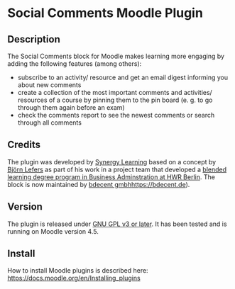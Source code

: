# Social Comments Moodle Plugin

## Description
The Social Comments block for Moodle makes learning more engaging by adding the following features (among others):
* subscribe to an activity/ resource and get an email digest informing you about new comments
* create a collection of the most important comments and activities/ resources of a course by pinning them to the pin board (e. g. to go through them again before an exam)
* check the comments report to see the newest comments or search through all comments

## Credits

The plugin was developed by [Synergy Learning](http://www.synergy-learning.com) based on a concept by [Björn Lefers](http://www.lefers.com) as part of his work in a project team that developed a [blended learning degree program in Business Adminstration at HWR Berlin](http://www.hwr-berlin.de/fachbereich-wirtschaftswissenschaften/studiengaenge/business-administration-ba/blended-learning-format/). The block is now maintained by [bdecent gmbh]()https://bdecent.de).

## Version

The plugin is released under [GNU GPL v3 or later](http://www.gnu.org/copyleft/gpl.html). It has been tested and is running on Moodle version 4.5.

## Install

How to install Moodle plugins is described here: https://docs.moodle.org/en/Installing_plugins

